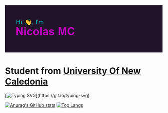 
 [![MasterHead](https://github.com/NicolasMarieCatherine/NicolasMarieCatherine/blob/main/header.png)](https://github.com/NicolasMarieCatherine)

# Student from <a href="https://unc.nc">University Of New Caledonia</a>

[![Typing SVG](https://readme-typing-svg.herokuapp.com?duration=7000&background=FFFFFF00&center=true&vCenter=true&lines=I'm+new+on+GitHub++%3Ap;Quick+view+of+my+stats+...)](https://git.io/typing-svg)

[![Anurag's GitHub stats](https://github-readme-stats.vercel.app/api?username=NicolasMarieCatherine&theme=radical&show_icons=true&count_private=true&hide_border=true&include_all_commits=true&line_height=40)](https://github.com/anuraghazra/github-readme-stats)
[![Top Langs](https://github-readme-stats.vercel.app/api/top-langs/?username=NicolasMarieCatherine&theme=radical&hide_border=true)](https://github.com/anuraghazra/github-readme-stats)


